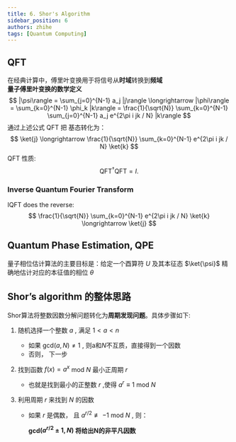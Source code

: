 ```yaml
---
title: 6. Shor's Algorithm
sidebar_position: 6
authors: zhihe
tags: [Quantum Computing]
---
```


## QFT
在经典计算中，傅里叶变换用于将信号从**时域**转换到**频域**\
**量子傅里叶变换的数学定义**
$$
|\psi\rangle = \sum_{j=0}^{N-1} a_j |j\rangle \longrightarrow |\phi\rangle = \sum_{k=0}^{N-1} \phi_k |k\rangle = \frac{1}{\sqrt{N}} \sum_{k=0}^{N-1} \sum_{j=0}^{N-1} a_j e^{2\pi i jk / N} |k\rangle
$$
通过上述公式 QFT 把 基态转化为：
$$
\ket{j} \longrightarrow \frac{1}{\sqrt{N}} \sum_{k=0}^{N-1}  e^{2\pi i jk / N} \ket{k}
$$
QFT 性质:
$$
\text{QFT}^\dagger \text{QFT} = I.
$$

### Inverse Quantum Fourier Transform
IQFT does the reverse:
$$
\frac{1}{\sqrt{N}} \sum_{k=0}^{N-1}  e^{2\pi i jk / N} \ket{k} \longrightarrow \ket{j} 
$$


## Quantum Phase Estimation, QPE
量子相位估计算法的主要目标是：给定一个酉算符 *U* 及其本征态 $\ket{\psi}$ 精确地估计对应的本征值的相位 $\theta$

## Shor’s algorithm 的整体思路

Shor算法将整数因数分解问题转化为**周期发现问题**。具体步骤如下:

1. 随机选择一个整数  $a$ ,  满足 $1<a<n$
    - 如果 gcd$(a,N) \not= 1$ , 则a和$N$不互质，直接得到一个因数
    - 否则， 下一步
    
2. 找到函数 $f(x) = a^x$ mod $N$ 最小正周期 $r$
    - 也就是找到最小的正整数 $r$ ,使得 $a^r \equiv 1$ mod $N$
    
3. 利用周期 $r$ 来找到 $N$  的因数
    - 如果 $r$ 是偶数， 且 $a^ {r/2}  \not \equiv -1$ mod  $N$ , 则：
        
        **gcd$(a^{r/2} \pm 1 , N)$   将给出N的非平凡因数**
